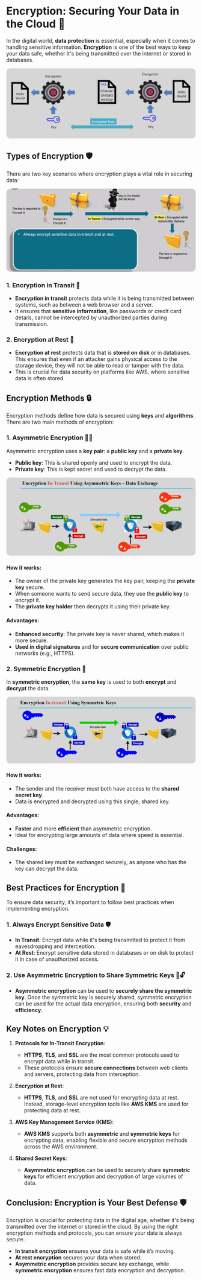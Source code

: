 # **Encryption: Securing Your Data in the Cloud** 🔐

In the digital world, **data protection** is essential, especially when it comes to handling sensitive information. **Encryption** is one of the best ways to keep your data safe, whether it's being transmitted over the internet or stored in databases.

<div style="text-align: center;">
    <img src="images/encryption.png" style="border-radius: 10px;" alt="Encryption">
</div>

## **Types of Encryption** 🛡️

There are two key scenarios where encryption plays a vital role in securing data:

<div style="text-align: center;">
    <img src="images/in-transit-vs-at-rest.png" style="border-radius: 10px;" alt="Asymmetric Encryption">
</div>

### **1. Encryption in Transit** 🔄

- **Encryption in transit** protects data while it is being transmitted between systems, such as between a web browser and a server.
- It ensures that **sensitive information**, like passwords or credit card details, cannot be intercepted by unauthorized parties during transmission.

### **2. Encryption at Rest** 💾

- **Encryption at rest** protects data that is **stored on disk** or in databases. This ensures that even if an attacker gains physical access to the storage device, they will not be able to read or tamper with the data.
- This is crucial for data security on platforms like AWS, where sensitive data is often stored.

## **Encryption Methods** 🔒

Encryption methods define how data is secured using **keys** and **algorithms**. There are two main methods of encryption:

### **1. Asymmetric Encryption** 🔑🔑

Asymmetric encryption uses a **key pair**: a **public key** and a **private key**.

- **Public key**: This is shared openly and used to encrypt the data.
- **Private key**: This is kept secret and used to decrypt the data.

<div style="text-align: center;">
    <img src="images/asymmetric.png" style="border-radius: 10px;" alt="Asymmetric Encryption">
</div>

#### **How it works:**

- The owner of the private key generates the key pair, keeping the **private key** secure.
- When someone wants to send secure data, they use the **public key** to encrypt it.
- The **private key holder** then decrypts it using their private key.

#### **Advantages:**

- **Enhanced security**: The private key is never shared, which makes it more secure.
- **Used in digital signatures** and for **secure communication** over public networks (e.g., HTTPS).

### **2. Symmetric Encryption** 🔑

In **symmetric encryption**, the **same key** is used to both **encrypt** and **decrypt** the data.

<div style="text-align: center;">
    <img src="images/symmetric.png" style="border-radius: 10px;" alt="Symmetric Encryption">
</div>

#### **How it works:**

- The sender and the receiver must both have access to the **shared secret key**.
- Data is encrypted and decrypted using this single, shared key.

#### **Advantages:**

- **Faster** and more **efficient** than asymmetric encryption.
- Ideal for encrypting large amounts of data where speed is essential.

#### **Challenges:**

- The shared key must be exchanged securely, as anyone who has the key can decrypt the data.

## **Best Practices for Encryption** 🎯

To ensure data security, it’s important to follow best practices when implementing encryption.

### **1. Always Encrypt Sensitive Data** 🛡️

- **In Transit**: Encrypt data while it's being transmitted to protect it from eavesdropping and interception.
- **At Rest**: Encrypt sensitive data stored in databases or on disk to protect it in case of unauthorized access.

### **2. Use Asymmetric Encryption to Share Symmetric Keys** 🔑🔓

- **Asymmetric encryption** can be used to **securely share the symmetric key**. Once the symmetric key is securely shared, symmetric encryption can be used for the actual data encryption, ensuring both **security** and **efficiency**.

## **Key Notes on Encryption** 💡

1. **Protocols for In-Transit Encryption**:

   - **HTTPS**, **TLS**, and **SSL** are the most common protocols used to encrypt data while in transit.
   - These protocols ensure **secure connections** between web clients and servers, protecting data from interception.

2. **Encryption at Rest**:

   - **HTTPS**, **TLS**, and **SSL** are not used for encrypting data at rest. Instead, storage-level encryption tools like **AWS KMS** are used for protecting data at rest.

3. **AWS Key Management Service (KMS)**:

   - **AWS KMS** supports both **asymmetric** and **symmetric keys** for encrypting data, enabling flexible and secure encryption methods across the AWS environment.

4. **Shared Secret Keys**:
   - **Asymmetric encryption** can be used to securely share **symmetric keys** for efficient encryption and decryption of large volumes of data.

## **Conclusion: Encryption is Your Best Defense** 🛡️

Encryption is crucial for protecting data in the digital age, whether it's being transmitted over the internet or stored in the cloud. By using the right encryption methods and protocols, you can ensure your data is always secure.

- **In transit encryption** ensures your data is safe while it’s moving.
- **At rest encryption** secures your data when stored.
- **Asymmetric encryption** provides secure key exchange, while **symmetric encryption** ensures fast data encryption and decryption.
